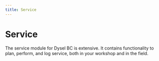 ```yaml
---
title: Service
---
```


# Service
The service module for Dysel BC is extensive. It contains functionality to plan, perform, and log service, both in your workshop and in the field. 